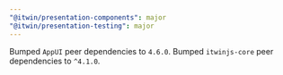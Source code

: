 ```yaml
---
"@itwin/presentation-components": major
"@itwin/presentation-testing": major
---
```


Bumped `AppUI` peer dependencies to `4.6.0`. Bumped `itwinjs-core` peer dependencies to `^4.1.0`.
